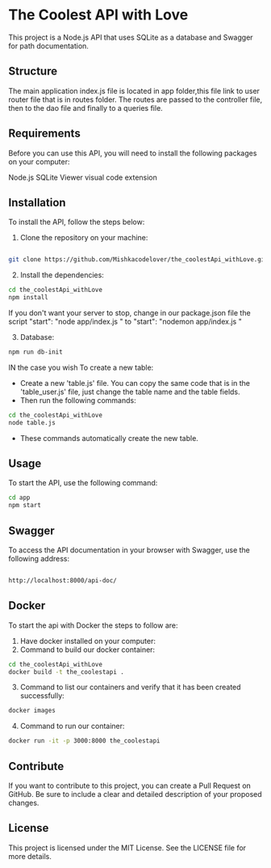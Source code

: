 # The Coolest API with Love

This project is a Node.js API that uses SQLite as a database and Swagger for path documentation.

## Structure

The main application index.js file is located in app folder,this file link to user router file that is in routes folder. The routes are passed to the controller file, then to the dao file and finally to a queries file.

## Requirements

Before you can use this API, you will need to install the following packages on your computer:

Node.js
SQLite Viewer visual code extension

## Installation

To install the API, follow the steps below:

1. Clone the repository on your machine:

```sh

git clone https://github.com/Mishkacodelover/the_coolestApi_withLove.git

```

2. Install the dependencies:

```sh
cd the_coolestApi_withLove
npm install

```

If you don't want your server to stop, change in our package.json file the script "start": "node app/index.js " to
"start": "nodemon app/index.js "

3. Database:

```sh
npm run db-init

```

IN the case you wish To create a new table:

- Create a new 'table.js' file. You can copy the same code that is in the 'table_user.js' file, just change the table name and the table fields.
- Then run the following commands:

```sh
cd the_coolestApi_withLove
node table.js
```

- These commands automatically create the new table.

## Usage

To start the API, use the following command:

```sh
cd app
npm start
```

## Swagger

To access the API documentation in your browser with Swagger, use the following address:

```sh

http://localhost:8000/api-doc/

```

## Docker

To start the api with Docker the steps to follow are:

1. Have docker installed on your computer:
2. Command to build our docker container:

```sh
cd the_coolestApi_withLove
docker build -t the_coolestapi .

```

3. Command to list our containers and verify that it has been created successfully:

```sh
docker images

```

4. Command to run our container:

```sh
docker run -it -p 3000:8000 the_coolestapi

```

## Contribute

If you want to contribute to this project, you can create a Pull Request on GitHub. Be sure to include a clear and detailed description of your proposed changes.

## License

This project is licensed under the MIT License. See the LICENSE file for more details.

```

```
